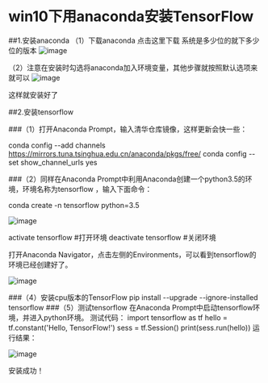﻿# win10下用anaconda安装TensorFlow
##1.安装anaconda
（1）下载anaconda 点击这里下载 系统是多少位的就下多少位的版本
 ![image](https://github.com/lucia-ly/test2/blob/master/pic/1.PNG)

（2）注意在安装时勾选将anaconda加入环境变量，其他步骤就按照默认选项来就可以
 ![image](https://github.com/lucia-ly/test2/blob/master/pic/2.png)

这样就安装好了

##2.安装tensorflow

###（1）打开Anaconda Prompt，输入清华仓库镜像，这样更新会快一些：

conda config --add channels https://mirrors.tuna.tsinghua.edu.cn/anaconda/pkgs/free/ 
conda config --set show_channel_urls yes

###（2）同样在Anaconda Prompt中利用Anaconda创建一个python3.5的环境，环境名称为tensorflow ，输入下面命令：

conda create -n tensorflow python=3.5

 ![image](https://github.com/lucia-ly/test2/blob/master/pic/3.png)

activate tensorflow #打开环境
deactivate tensorflow #关闭环境

打开Anaconda Navigator，点击左侧的Environments，可以看到tensorflow的环境已经创建好了。

 ![image](https://github.com/lucia-ly/test2/blob/master/pic/4.PNG)

###（4）安装cpu版本的TensorFlow
pip install --upgrade --ignore-installed tensorflow
###（5）测试tensorflow 
在Anaconda Prompt中启动tensorflow环境，并进入python环境。 
测试代码：
import tensorflow as tf 
hello = tf.constant('Hello, TensorFlow!') 
sess = tf.Session() 
print(sess.run(hello))
运行结果：

 ![image](https://github.com/lucia-ly/test2/blob/master/pic/5.png)

安装成功！
